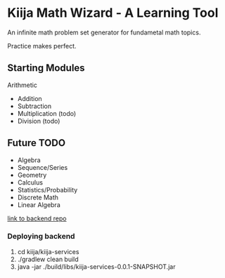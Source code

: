 # Kiija Math Wizard - A Learning Tool
An infinite math problem set generator for fundametal math topics.

Practice makes perfect. 

## Starting Modules
Arithmetic
* Addition
* Subtraction
* Multiplication (todo)
* Division (todo)

## Future TODO
* Algebra
* Sequence/Series
* Geometry
* Calculus
* Statistics/Probability
* Discrete Math
* Linear Algebra

[link to backend repo](https://github.com/asand017/kiija-services)

### Deploying backend
1. cd kiija/kiija-services
2. ./gradlew clean build
3. java -jar ./build/libs/kiija-services-0.0.1-SNAPSHOT.jar